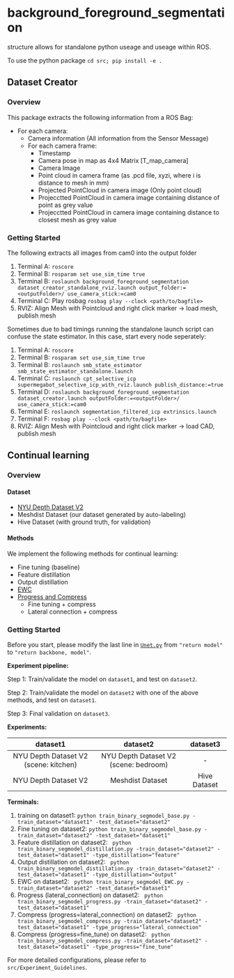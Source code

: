 # background_foreground_segmentation

structure allows for standalone python useage and useage within ROS.

To use the python package `cd src; pip install -e .`

## Dataset Creator
### Overview
This package extracts the following information from a ROS Bag:

- For each camera:
    - Camera information (All information from the Sensor Message)
    - For each camera frame:
        - Timestamp
        - Camera pose in map as 4x4 Matrix [T_map_camera]
        - Camera Image
        - Point cloud in camera frame (as .pcd file, xyzi, where i is distance to mesh in mm)
        - Projected PointCloud in camera image (Only point cloud)
        - Projecctted PointCloud in camera image containing distance of point as grey value
        - Projecctted PointCloud in camera image containing distance to closest mesh as grey value

### Getting Started
The following extracts all images from cam0 into the output folder <outputFolder>
1. Terminal A: `roscore`
2. Terminal B: `rosparam set use_sim_time true`
3. Terminal B: `roslaunch background_foreground_segmentation dataset_creator_standalone_rviz.launch output_folder:=<outputFolder>/ use_camera_stick:=cam0`
4. Terminal C: Play rosbag `rosbag play --clock <path/to/bagfile>`
5. RVIZ: Align Mesh with Pointcloud and right click marker -> load mesh, publish mesh

Sometimes due to bad timings running the standalone launch script can confuse the state estimator. In this case, start every node seperately:

1. Terminal A: `roscore`
2. Terminal B: `rosparam set use_sim_time true`
3. Terminal B: `roslaunch smb_state_estimator smb_state_estimator_standalone.launch`
4. Terminal C: `roslaunch cpt_selective_icp supermegabot_selective_icp_with_rviz.launch publish_distance:=true`
5. Terminal D: `roslaunch background_foreground_segmentation dataset_creator.launch outputFolder:=<outputFolder>/ use_camera_stick:=cam0`
5. Terminal E: `roslaunch segmentation_filtered_icp extrinsics.launch`
6. Terminal F: `rosbag play --clock <path/to/bagfile>`
5. RVIZ: Align Mesh with Pointcloud and right click marker -> load CAD, publish mesh



## Continual learning

### Overview

#### Dataset

- [NYU Depth Dataset V2](https://cs.nyu.edu/~silberman/datasets/nyu_depth_v2.html)
- Meshdist Dataset (our dataset generated by auto-labeling)
- Hive Dataset (with ground truth, for validation)

#### Methods

We implement the following methods for continual learning:

- Fine tuning (baseline)
- Feature distillation
- Output distillation
- [EWC](https://arxiv.org/pdf/1612.00796.pdf)
- [Progress and Compress](https://arxiv.org/pdf/1805.06370.pdf)
  - Fine tuning + compress
  - Lateral connection + compress

### Getting Started

Before you start, please modify the last line in [`Unet.py`](https://github.com/qubvel/segmentation_models/blob/94f624b7029deb463c859efbd92fa26f512b52b8/segmentation_models/models/unet.py#L252) from `"return model"` to `"return backbone, model"`.

**Experiment pipeline:**

Step 1: Train/validate the model on `dataset1`, and test on `dataset2`.

Step 2: Train/validate the model on `dataset2` with one of the above methods, and test on `dataset1`.

Step 3: Final validation on `dataset3`.

**Experiments:**

|               dataset1                |               dataset2                |   dataset3   |
| :-----------------------------------: | :-----------------------------------: | :----------: |
| NYU Depth Dataset V2 (scene: kitchen) | NYU Depth Dataset V2 (scene: bedroom) |      -       |
|         NYU Depth Dataset V2          |           Meshdist Dataset            | Hive Dataset |

**Terminals:** 

1. training on dataset1: `python train_binary_segmodel_base.py -train_dataset="dataset1" -test_dataset="dataset2"`
2. Fine tuning on dataset2: `python train_binary_segmodel_base.py -train_dataset="dataset2" -test_dataset="dataset1"`
3. Feature distillation on dataset2: ` python train_binary_segmodel_distillation.py -train_dataset="dataset2" -test_dataset="dataset1" -type_distillation="feature"`
4. Output distillation on dataset2: ` python train_binary_segmodel_distillation.py -train_dataset="dataset2" -test_dataset="dataset1" -type_distillation="output"`
5. EWC on dataset2: ` python train_binary_segmodel_EWC.py -train_dataset="dataset2" -test_dataset="dataset1"`
6. Progress (lateral_connection) on dataset2: ` python train_binary_segmodel_progress.py -train_dataset="dataset2" -test_dataset="dataset1"`
7. Compress (progress=lateral_connection) on dataset2: ` python train_binary_segmodel_compress.py -train_dataset="dataset2" -test_dataset="dataset1" -type_progress="lateral_connection"`
8. Compress (progress=fine_tune) on dataset2: ` python train_binary_segmodel_compress.py -train_dataset="dataset2" -test_dataset="dataset1" -type_progress="fine_tune"`

For more detailed configurations, please refer to `src/Experiment_Guidelines`.

